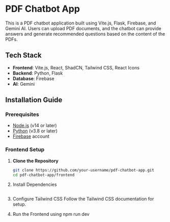 # PDF Chatbot App

This is a PDF chatbot application built using Vite.js, Flask, Firebase, and Gemini AI. Users can upload PDF documents, and the chatbot can provide answers and generate recommended questions based on the content of the PDFs.

## Tech Stack

- **Frontend**: Vite.js, React, ShadCN, Tailwind CSS, React Icons
- **Backend**: Python, Flask
- **Database**: Firebase
- **AI**: Gemini

## Installation Guide

### Prerequisites

- [Node.js](https://nodejs.org/) (v14 or later)
- [Python](https://www.python.org/downloads/) (v3.8 or later)
- [Firebase](https://firebase.google.com/) account

### Frontend Setup

1. **Clone the Repository**
   ```bash
   git clone https://github.com/your-username/pdf-chatbot-app.git
   cd pdf-chatbot-app/frontend

2. Install Dependencies
    ```npm install

3. Configure Tailwind CSS Follow the Tailwind CSS documentation for setup.

4. Run the Frontend using npm run dev

